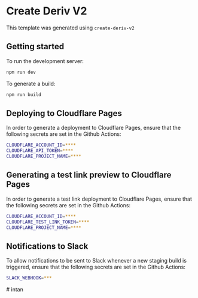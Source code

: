# Create Deriv V2

This template was generated using `create-deriv-v2`

## Getting started

To run the development server:

```bash
npm run dev
```

To generate a build:

```bash
npm run build
```

## Deploying to Cloudflare Pages

In order to generate a deployment to Cloudflare Pages, ensure that the following secrets are set in the Github Actions:

```bash
CLOUDFLARE_ACCOUNT_ID=****
CLOUDFLARE_API_TOKEN=****
CLOUDFLARE_PROJECT_NAME=****
```

## Generating a test link preview to Cloudflare Pages

In order to generate a test link deployment to Cloudflare Pages, ensure that the following secrets are set in the Github Actions:

```bash
CLOUDFLARE_ACCOUNT_ID=****
CLOUDFLARE_TEST_LINK_TOKEN=****
CLOUDFLARE_PROJECT_NAME=****
```

## Notifications to Slack

To allow notifications to be sent to Slack whenever a new staging build is triggered, ensure that the following secrets are set in the Github Actions:

```bash
SLACK_WEBHOOK=***
```
#   i n t a n  
 